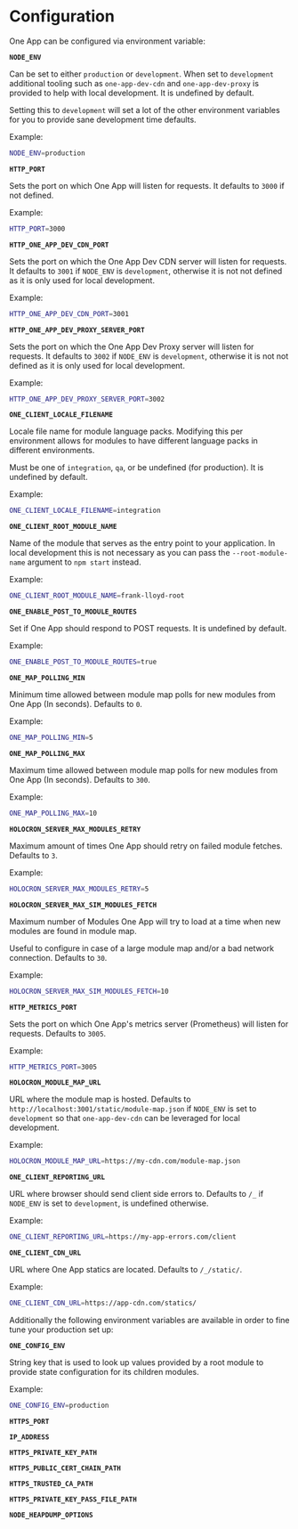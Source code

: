 # Configuration

One App can be configured via environment variable:

**`NODE_ENV`**

Can be set to either `production` or `development`. When set to `development` additional tooling
such as `one-app-dev-cdn` and `one-app-dev-proxy` is provided to help with local development. It is undefined
by default.

Setting this to `development` will set a lot of the other environment variables for you to provide
sane development time defaults.

Example:
```bash
NODE_ENV=production
```

**`HTTP_PORT`**

Sets the port on which One App will listen for requests. It defaults to `3000` if not defined.

Example:
```bash
HTTP_PORT=3000
```

**`HTTP_ONE_APP_DEV_CDN_PORT`**

Sets the port on which the One App Dev CDN server will listen for requests. It defaults to `3001` if `NODE_ENV`
is `development`, otherwise it is not not defined as it is only used for local development.

Example:
```bash
HTTP_ONE_APP_DEV_CDN_PORT=3001
```

**`HTTP_ONE_APP_DEV_PROXY_SERVER_PORT`**

Sets the port on which the One App Dev Proxy server will listen for requests. It defaults to `3002` if `NODE_ENV`
is `development`, otherwise it is not not defined as it is only used for local development.

Example:
```bash
HTTP_ONE_APP_DEV_PROXY_SERVER_PORT=3002
```

**`ONE_CLIENT_LOCALE_FILENAME`**

Locale file name for module language packs. Modifying this per environment allows for modules to have
different language packs in different environments.

Must be one of `integration`, `qa`, or be undefined (for production). It is undefined by default.

Example:
```bash
ONE_CLIENT_LOCALE_FILENAME=integration
```

**`ONE_CLIENT_ROOT_MODULE_NAME`**

Name of the module that serves as the entry point to your application. In local development this is 
not necessary as you can pass the `--root-module-name` argument to `npm start` instead.

Example:
```bash
ONE_CLIENT_ROOT_MODULE_NAME=frank-lloyd-root
```

**`ONE_ENABLE_POST_TO_MODULE_ROUTES`**

Set if One App should respond to POST requests. It is undefined by default.

Example:
```bash
ONE_ENABLE_POST_TO_MODULE_ROUTES=true
```

**`ONE_MAP_POLLING_MIN`**

Minimum time allowed between module map polls for new modules from One App (In seconds). Defaults
to `0`.

Example:
```bash
ONE_MAP_POLLING_MIN=5
```

**`ONE_MAP_POLLING_MAX`**

Maximum time allowed between module map polls for new modules from One App (In seconds). Defaults
to `300`.

Example:
```bash
ONE_MAP_POLLING_MAX=10
```

**`HOLOCRON_SERVER_MAX_MODULES_RETRY`**

Maximum amount of times One App should retry on failed module fetches. Defaults to `3`.

Example:
```bash
HOLOCRON_SERVER_MAX_MODULES_RETRY=5
```

**`HOLOCRON_SERVER_MAX_SIM_MODULES_FETCH`**

Maximum number of Modules One App will try to load at a time when new modules are found in module map.

Useful to configure in case of a large module map and/or a bad network connection. Defaults to `30`.

Example:
```bash
HOLOCRON_SERVER_MAX_SIM_MODULES_FETCH=10
```

**`HTTP_METRICS_PORT`**

Sets the port on which One App's metrics server (Prometheus) will listen for requests. Defaults to `3005`.

Example:
```bash
HTTP_METRICS_PORT=3005
```

**`HOLOCRON_MODULE_MAP_URL`**

URL where the module map is hosted.
Defaults to `http://localhost:3001/static/module-map.json` if `NODE_ENV` is set to `development` so that `one-app-dev-cdn`
can be leveraged for local development.

Example:
```bash
HOLOCRON_MODULE_MAP_URL=https://my-cdn.com/module-map.json
```

**`ONE_CLIENT_REPORTING_URL`**

URL where browser should send client side errors to. Defaults to `/_` if `NODE_ENV` is set to
`development`, is undefined otherwise.

Example:
```bash
ONE_CLIENT_REPORTING_URL=https://my-app-errors.com/client
```

**`ONE_CLIENT_CDN_URL`**

URL where One App statics are located. Defaults to `/_/static/`.

Example:
```bash
ONE_CLIENT_CDN_URL=https://app-cdn.com/statics/
```

Additionally the following environment variables are available in order to fine tune your production
set up:

**`ONE_CONFIG_ENV`**

String key that is used to look up values provided by a root module to provide state configuration
for its children modules.

Example:
```bash
ONE_CONFIG_ENV=production
```

**`HTTPS_PORT`**

**`IP_ADDRESS`**

**`HTTPS_PRIVATE_KEY_PATH`**

**`HTTPS_PUBLIC_CERT_CHAIN_PATH`**

**`HTTPS_TRUSTED_CA_PATH`**

**`HTTPS_PRIVATE_KEY_PASS_FILE_PATH`**

**`NODE_HEAPDUMP_OPTIONS`**
